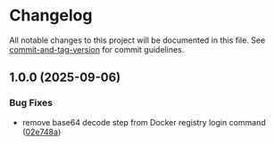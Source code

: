 # Changelog

All notable changes to this project will be documented in this file. See [commit-and-tag-version](https://github.com/absolute-version/commit-and-tag-version) for commit guidelines.

## 1.0.0 (2025-09-06)


### Bug Fixes

* remove base64 decode step from Docker registry login command ([02e748a](https://github.com/theater-improrama/html2pdf-server/commit/02e748aa06614b71abb5bca05107acc4f39e65fa))

